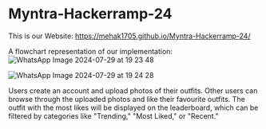 # Myntra-Hackerramp-24
This is our Website:
https://mehak1705.github.io/Myntra-Hackerramp-24/

A flowchart representation of our implementation:
![WhatsApp Image 2024-07-29 at 19 23 48](https://github.com/user-attachments/assets/524aa474-40e4-4e03-a75a-d57a61575314)

![WhatsApp Image 2024-07-29 at 19 24 28](https://github.com/user-attachments/assets/8616acd5-c8fd-4a83-bd2a-fdbe225bd4b8)

Users create an account and upload photos of their outfits. Other users can browse through the uploaded photos and like their favourite outfits. The outfit with the most likes will be displayed on the leaderboard, which can be filtered by categories like "Trending," "Most Liked," or "Recent."


